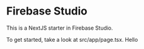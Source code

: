 # Firebase Studio

This is a NextJS starter in Firebase Studio.

To get started, take a look at src/app/page.tsx.
Hello